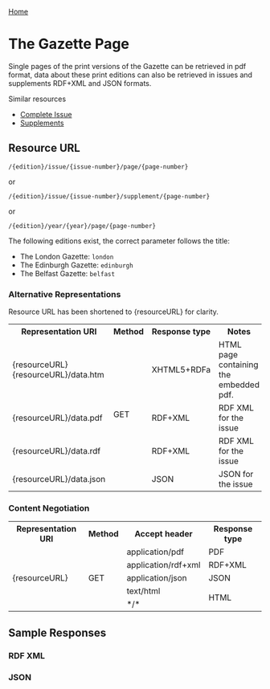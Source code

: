 [Home](../home.md)
# The Gazette Page #
Single pages of the print versions of the Gazette can be retrieved in pdf format, data about these print editions can also be retrieved in issues and supplements RDF+XML and JSON formats.

Similar resources

- [Complete Issue](index.md)
- [Supplements](supplement.md)

## Resource URL ##

`/{edition}/issue/{issue-number}/page/{page-number}`

or

`/{edition}/issue/{issue-number}/supplement/{page-number}`

or

`/{edition}/year/{year}/page/{page-number}`


The following editions exist, the correct parameter follows the title:

- The London Gazette: `london`
- The Edinburgh Gazette: `edinburgh`
- The Belfast Gazette: `belfast`


### Alternative Representations ###
Resource URL has been shortened to {resourceURL} for clarity.
<table>
<tr>
<th>Representation URI</th>
<th>Method</th>
<th>Response type</th>
<th>Notes</th>
</tr>
<tr>
<td>{resourceURL}<br />{resourceURL}/data.htm</td>
<td rowspan=4>GET</td>
<td>XHTML5+RDFa</td>
<td>HTML page containing the embedded pdf.</td>
</tr>
<tr>
<td>{resourceURL}/data.pdf</td>
<td>RDF+XML</td>
<td>RDF XML for the issue</td>
</tr>
<tr>
<td>{resourceURL}/data.rdf</td>
<td>RDF+XML</td>
<td>RDF XML for the issue</td>
</tr>
<tr>
<td>{resourceURL}/data.json</td>
<td>JSON</td>
<td>JSON for the issue</td>
</tr>
</table>

### Content Negotiation ###
<table>
<tr>
<th>Representation URI</th>
<th>Method</th>
<th>Accept header</th>
<th>Response type</th>
</tr>
<tr>
<td rowspan=5>{resourceURL}</td>
<td rowspan=5>GET</td>
<td>application/pdf</td>
<td>PDF</td>
</tr>
<tr>
<td>application/rdf+xml</td>
<td>RDF+XML</td>
</tr>
<tr>
<td>application/json</td>
<td>JSON</td>
</tr>
<tr>
<td>text/html</td>
<td rowspan=2>HTML</td>
</tr>
<tr>
<td>*/*</td>
</tr>
</table>

## Sample Responses ##

### RDF XML ###

### JSON ###